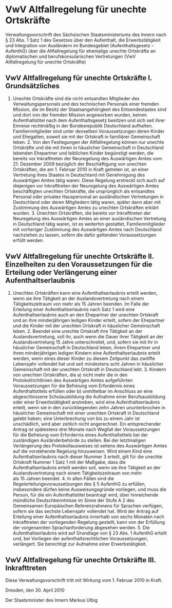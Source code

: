 # VwV Altfallregelung für unechte Ortskräfte

Verwaltungsvorschrift des Sächsischen Staatsministeriums des Innern nach § 23 Abs. 1 Satz 1 des Gesetzes über den Aufenthalt, die Erwerbstätigkeit und Integration von Ausländern im Bundesgebiet (Aufenthaltsgesetz – AufenthG) über die Altfallregelung für ehemalige unechte Ortskräfte an diplomatischen und berufskonsularischen Vertretungen (VwV Altfallregelung für unechte Ortskräfte)

## VwV Altfallregelung für unechte Ortskräfte I. Grundsätzliches

1. Unechte Ortskräfte sind die nicht entsandten Mitglieder des Verwaltungspersonals und des technischen Personals einer fremden Mission, die im Besitz der Staatsangehörigkeit des Entsendestaates sind und dort von der fremden Mission angeworben wurden, keinen Aufenthaltstitel nach dem 
            Aufenthaltsgesetz besitzen und sich seit ihrer Einreise rechtmäßig in der Bundesrepublik Deutschland aufhalten. Familienmitglieder sind unter denselben Voraussetzungen deren Kinder und Ehegatten, soweit sie mit der Ortskraft in familiärer Gemeinschaft leben. 2. Von den Festlegungen der Altfallregelung können nur unechte Ortskräfte und die mit ihnen in häuslicher Gemeinschaft in Deutschland lebenden Ehepartner und leiblichen Kinder begünstigt werden, die bereits vor Inkrafttreten der Neuregelung des Auswärtigen Amtes vom 21. Dezember 2009 bezüglich der Beschäftigung von unechten Ortskräften, die am 1. Februar 2010 in Kraft getreten ist, an einer Vertretung ihres Staates in Deutschland mit Genehmigung des Auswärtigen Amtes tätig waren. Diese Regelung erstreckt sich auch auf diejenigen vor Inkrafttreten der Neuregelung des Auswärtigen Amtes beschäftigten unechten Ortskräfte, die ursprünglich als entsandtes Personal oder privates Hauspersonal an ausländischen Vertretungen in Deutschland oder deren Mitgliedern tätig waren, später dann aber mit Zustimmung des Auswärtigen Amtes zu unechten Ortskräften erklärt wurden. 3. Unechten Ortskräften, die bereits vor Inkrafttreten der Neuregelung des Auswärtigen Amtes an einer ausländischen Vertretung in Deutschland tätig waren, ist es weiterhin gestattet, Familienmitglieder mit vorheriger Zustimmung des Auswärtigen Amtes nach Deutschland nachziehen zu lassen, sofern die dafür geltenden Voraussetzungen erfüllt werden. 
## VwV Altfallregelung für unechte Ortskräfte II. Einzelheiten zu den Voraussetzungen für die Erteilung oder Verlängerung einer Aufenthaltserlaubnis

1. Unechten Ortskräften kann eine Aufenthaltserlaubnis erteilt werden, wenn sie ihre Tätigkeit an der Auslandsvertretung nach einem Tätigkeitszeitraum von mehr als 15 Jahren beenden. Im Falle der Erteilung einer Aufenthaltserlaubnis nach Satz 1 wird eine Aufenthaltserlaubnis auch an den Ehepartner der unechten Ortskraft und an ihre minderjährigen ledigen Kinder erteilt, sofern der Ehepartner und die Kinder mit der unechten Ortskraft in häuslicher Gemeinschaft leben. 2. Beendet eine unechte Ortskraft ihre Tätigkeit an der Auslandsvertretung, soll ihr, auch wenn die Dauer ihrer Tätigkeit an der Auslandsvertretung 15 Jahre unterschreitet, und, sofern sie mit ihr in häuslicher Gemeinschaft in Deutschland leben, ihrem Ehepartner und ihren minderjährigen ledigen Kindern eine Aufenthaltserlaubnis erteilt werden, wenn eines dieser Kinder zu diesem Zeitpunkt das zwölfte Lebensjahr vollendet hat und seit mindestens acht Jahren in häuslicher Gemeinschaft mit der unechten Ortskraft in Deutschland lebt. 3. Kindern von unechten Ortskräften, die a) nicht mehr die in den Protokollrichtlinien des Auswärtigen Amtes aufgeführten Voraussetzungen für die Befreiung vom Erfordernis eines Aufenthaltstitels erfüllen oder b) unmittelbar im Anschluss an eine abgeschlossene Schulausbildung die Aufnahme einer Berufsausbildung oder einer Erwerbstätigkeit anstreben, wird eine Aufenthaltserlaubnis erteilt, wenn sie in den zurückliegenden zehn Jahren ununterbrochen in häuslicher Gemeinschaft mit einer unechten Ortskraft in Deutschland gelebt haben; eine Unterbrechung von bis zu einem Jahr ist unschädlich, wird aber zeitlich nicht angerechnet. Ein entsprechender Antrag ist spätestens drei Monate nach Wegfall der Voraussetzungen für die Befreiung vom Erfordernis eines Aufenthaltstitels bei der zuständigen Ausländerbehörde zu stellen. Bei der letztmaligen Verlängerung des Protokollausweises ist seitens des Auswärtigen Amtes auf die vorstehende Regelung hinzuweisen. 
           Wird einem Kind eine Aufenthaltserlaubnis nach dieser Nummer 3 erteilt, gilt für die unechte Ortskraft Nummer 1 Satz 1 mit der Maßgabe, dass die Aufenthaltserlaubnis erteilt werden soll, wenn sie ihre Tätigkeit an der Auslandsvertretung nach einem Tätigkeitszeitraum von mehr als 15 Jahren beendet. 4. In allen Fällen sind die Regelerteilungsvoraussetzungen des § 5 
            AufenthG zu erfüllen, insbesondere dürfen keine Ausweisungsgründe vorliegen, und muss die Person, für die ein Aufenthaltstitel beantragt wird, über hinreichende mündliche Deutschkenntnisse im Sinne der Stufe A 2 des Gemeinsamen Europäischen Referenzrahmens für Sprachen verfügen, sofern sie das sechste Lebensjahr vollendet hat. Wird der Antrag auf Erteilung einer Aufenthaltserlaubnis innerhalb von sechs Monaten nach Inkrafttreten der vorliegenden Regelung gestellt, kann von der Erfüllung der vorgenannten Sprachanforderung abgesehen werden. 5. Die Aufenthaltserlaubnis wird auf Grundlage von § 23 Abs. 1 
            AufenthG erteilt und, bei Vorliegen der aufenthaltsrechtlichen Voraussetzungen, verlängert. Sie berechtigt zur Aufnahme einer Erwerbstätigkeit. 
## VwV Altfallregelung für unechte Ortskräfte III. Inkrafttreten

Diese Verwaltungsvorschrift tritt mit Wirkung vom 1. Februar 2010 in Kraft.

Dresden, den 30. April 2010

Der Staatsminister des Innern 
           Markus Ulbig


